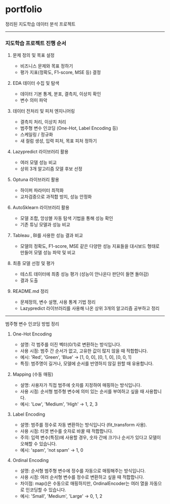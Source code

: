# portfolio
정리된 지도학습 데이터 분석 프로젝트


---
### 지도학습 프로젝트 진행 순서

1. 문제 정의 및 목표 설정
   - 비즈니스 문제와 목표 정하기
   - 평가 지표(정확도, F1-score, MSE 등) 결정

2. EDA 데이터 수집 및 탐색
   - 데이터 기본 통계, 분포, 결측치, 이상치 확인
   - 변수 의미 파악

3. 데이터 전처리 및 피처 엔지니어링
   - 결측치 처리, 이상치 처리
   - 범주형 변수 인코딩 (One-Hot, Label Encoding 등)
   - 스케일링 / 정규화
   - 새 컬럼 생성, 입력 피처, 목표 피처 정하기

4. Lazypredict 라이브러리 활용
   - 여러 모델 성능 비교
   - 상위 3개 알고리즘 모델 후보 선정

5. Optuna 라이브러리 활용
   - 하이퍼 파라미터 최적화
   - 교차검증으로 과적합 방지, 성능 안정화
  
6. AutoSklearn 라이브러리 활용
   - 모델 조합, 앙상블 자동 탐색 기법을 통해 성능 확인
   - 기존 튜닝 모델과 성능 비교

7. Tableau , BI를 사용한 성능 결과 비교
   - 모델의 정확도, F1-score, MSE 같은 다양한 성능 지표들을 대시보드 형태로 만들어 모델 성능 파악 및 비교
     
8. 최종 모델 선정 및 평가
   - 테스트 데이터에 최종 성능 평가 (성능이 안나온다 판단이 들면 돌아감)
   - 결과 도출

9. README.md 정리
   - 문제정의, 변수 설명, 사용 통계 기법 정리
   - Lazypredict 라이브러리를 사용해 나온 상위 3개의 알고리즘 공부하고 정리
  
--- 
범주형 변수 인코딩 방법 정리
1. One-Hot Encoding
   - 설명: 각 범주를 이진 벡터(0/1)로 변환하는 방식입니다.
   - 사용 시점: 범주 간 순서가 없고, 고유한 값이 많지 않을 때 적합합니다.
   - 예시: 'Red', 'Green', 'Blue' → [1, 0, 0], [0, 1, 0], [0, 0, 1]
   - 특징: 범주명이 길거나, 모델에 순서를 반영하지 않길 원할 때 유용합니다.

2. Mapping (수동 매핑)
   - 설명: 사용자가 직접 범주에 숫자를 지정하여 매핑하는 방식입니다.
   - 사용 시점: 순서형 범주형 변수에 의미 있는 순서를 부여하고 싶을 때 사용합니다.
   - 예시: 'Low', 'Medium', 'High' → 1, 2, 3

3. Label Encoding
   - 설명: 범주를 정수로 자동 변환하는 방식입니다 (fit_transform 사용).
   - 사용 시점: 타겟 변수를 숫자로 바꿀 때 적합합니다.
   - 주의: 입력 변수(특징)에 사용할 경우, 숫자 간에 크기나 순서가 있다고 모델이 오해할 수 있습니다.
   - 예시: 'spam', 'not spam' → 1, 0

4. Ordinal Encoding
   - 설명: 순서형 범주형 변수에 정수를 자동으로 매핑해주는 방식입니다.
   - 사용 시점: 여러 순서형 변수를 정수로 변환하고 싶을 때 적합합니다.
   - 차이점: map()은 수동으로 매핑하지만, OrdinalEncoder는 여러 열을 자동으로 인코딩할 수 있습니다.                  
   - 예시: 'Small', 'Medium', 'Large' → 0, 1, 2
